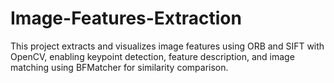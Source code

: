 # Image-Features-Extraction
This project extracts and visualizes image features using ORB and SIFT with OpenCV, enabling keypoint detection, feature description, and image matching using BFMatcher for similarity comparison.
